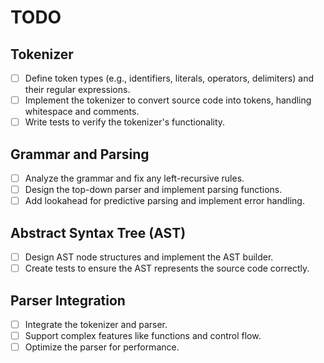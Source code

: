 # TODO

## Tokenizer

- [ ] Define token types (e.g., identifiers, literals, operators, delimiters) and their regular expressions.
- [ ] Implement the tokenizer to convert source code into tokens, handling whitespace and comments.
- [ ] Write tests to verify the tokenizer's functionality.

## Grammar and Parsing

- [ ] Analyze the grammar and fix any left-recursive rules.
- [ ] Design the top-down parser and implement parsing functions.
- [ ] Add lookahead for predictive parsing and implement error handling.

## Abstract Syntax Tree (AST)

- [ ] Design AST node structures and implement the AST builder.
- [ ] Create tests to ensure the AST represents the source code correctly.

## Parser Integration

- [ ] Integrate the tokenizer and parser.
- [ ] Support complex features like functions and control flow.
- [ ] Optimize the parser for performance.
